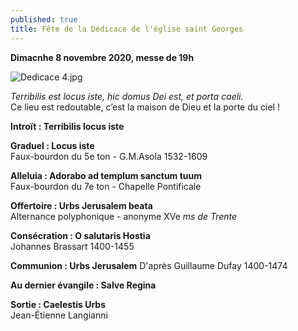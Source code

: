 ```yaml
---
published: true
title: Fête de la Dédicace de l'église saint Georges
---
```

**Dimacnhe 8 novembre 2020, messe de 19h**  

![Dedicace 4.jpg]({{site.baseurl}}/images/Dedicace%204.jpg)

*Terribilis est locus iste, hic domus Dei est, et porta caeli.*  
Ce lieu est redoutable, c’est la maison de Dieu et la porte du ciel !

**Introït : Terribilis locus iste**

**Graduel : Locus iste**  
Faux-bourdon du 5e ton - G.M.Asola 1532-1609

**Alleluia : Adorabo ad templum sanctum tuum**  
Faux-bourdon du 7e ton - Chapelle Pontificale

**Offertoire : Urbs Jerusalem beata**  
Alternance polyphonique - anonyme XVe *ms de Trente*

**Consécration : O salutaris Hostia**  
Johannes Brassart 1400-1455

**Communion : Urbs Jerusalem**
D'après Guillaume Dufay 1400-1474

**Au dernier évangile : Salve Regina**

**Sortie : Caelestis Urbs**  
Jean-Étienne Langianni
